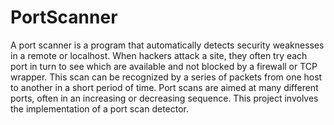 # PortScanner
A port scanner is a program that automatically detects security weaknesses in a remote or localhost. When hackers attack a site, they often try each port in turn to see which are available and not blocked by a firewall or TCP wrapper. This scan can be recognized by a series of packets from one host to another in a short period of time. Port scans are aimed at many different ports, often in an increasing or decreasing sequence. This project involves the implementation of a port scan detector.
